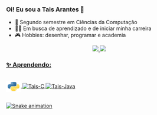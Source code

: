### Oi! Eu sou a Tais Arantes 👋


- 🔭 Segundo semestre em Ciências da Computação 
- 👩‍💼 Em busca de aprendizado e de iniciar minha carreira
- 🎮 Hobbies: desenhar, programar e academia

<div align="center">
  <a href="https://github.com/taisarantes">
  <img height="180em" src="https://github-readme-stats.vercel.app/api?username=taisarantes&show_icons=true&theme=material-palenight&include_all_commits=true"/>
  <!- <img height="45%" src="https://github-readme-stats.vercel.app/api?username=taisarantes&show_icons=true&theme=material-palenight&include_all_commits=true&count_private=true"/>
  <img height="180em" src="https://github-readme-stats.vercel.app/api/top-langs/?username=taisarantes&layout=compact&langs_count=7&theme=material-palenight"/> 
</div>

### ✨ Aprendendo:

<div style="display: inline_block"><br> 
  <img align="center" alt="Tais-Python" height="30" width="40" src="https://raw.githubusercontent.com/devicons/devicon/master/icons/python/python-original.svg">
  <img align="center" alt="Tais-C" height="30" width="40" src="https://cdn.jsdelivr.net/gh/devicons/devicon/icons/c/c-original.svg">
  <img align="center" alt="Tais-Java" height="30" width="40" src="https://cdn.jsdelivr.net/gh/devicons/devicon/icons/java/java-original.svg">
  <!- <img align="center" alt="Tais-HTML" height="30" width="40" src="https://raw.githubusercontent.com/devicons/devicon/master/icons/html5/html5-original.svg">
  <!- <img align="center" alt="Tais-CSS" height="30" width="40" src="https://raw.githubusercontent.com/devicons/devicon/master/icons/css3/css3-original.svg">
 </div>
 
 ##
 
 ![Snake animation](https://github.com/taisarantes/taisarantes/blob/output/github-contribution-grid-snake.svg)

